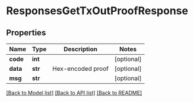 # ResponsesGetTxOutProofResponse

## Properties
Name | Type | Description | Notes
------------ | ------------- | ------------- | -------------
**code** | **int** |  | [optional] 
**data** | **str** | Hex-encoded proof | [optional] 
**msg** | **str** |  | [optional] 

[[Back to Model list]](../README.md#documentation-for-models) [[Back to API list]](../README.md#documentation-for-api-endpoints) [[Back to README]](../README.md)

